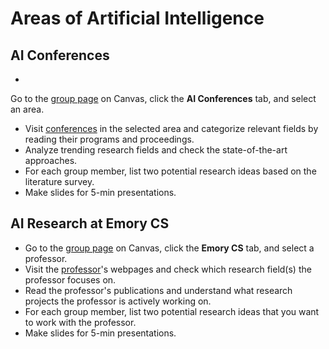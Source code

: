 # Areas of Artificial Intelligence

## AI Conferences

* 

Go to the [group page](https://canvas.emory.edu/courses/105451/groups) on Canvas, click the **AI Conferences** tab, and select an area.
* Visit [conferences](ai_conferences.md) in the selected area and categorize relevant fields by reading their programs and proceedings.
* Analyze trending research fields and check the state-of-the-art approaches.
* For each group member, list two potential research ideas based on the literature survey.
* Make slides for 5-min presentations.

## AI Research at Emory CS

* Go to the [group page](https://canvas.emory.edu/courses/105451/groups) on Canvas, click the **Emory CS** tab, and select a professor.
* Visit the [professor](ai_emorycs.md)'s webpages and check which research field(s) the professor focuses on.
* Read the professor's publications and understand what research projects the professor is actively working on.
* For each group member, list two potential research ideas that you want to work with the professor.
* Make slides for 5-min presentations.

